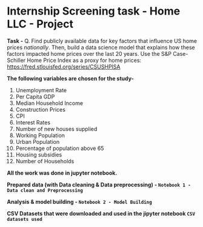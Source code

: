 # Internship Screening task - Home LLC - Project

**Task -** 
Q. Find publicly available data for key factors that influence US home prices *nationally*. Then, build a data science model that explains how these factors impacted home prices over the last 20 years. 
Use the S&P Case-Schiller Home Price Index as a proxy for home prices: https://fred.stlouisfed.org/series/CSUSHPISA

**The following variables are chosen for the study-**
1) Unemployment Rate
2) Per Capita GDP
3) Median Household Income
4) Construction Prices
5) CPI 
6) Interest Rates
7) Number of new houses supplied
8) Working Population
9) Urban Population
10) Percentage of population above 65
11) Housing subsidies
12) Number of Households

**All the work was done in jupyter notebook.**

**Prepared data (with Data cleaning & Data preprocessing) - `Notebook 1 - Data clean and Preprocessing`**

**Analysis & model building - `Notebook 2 - Model Building`**

**CSV Datasets that were downloaded and used in the jipyter notebook `CSV datasets used`**
